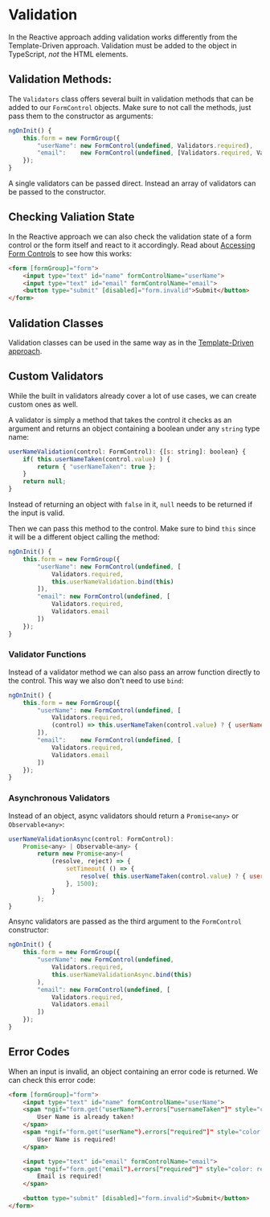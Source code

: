 # Validation
In the Reactive approach adding validation works differently from the Template-Driven approach. Validation must be added to the object in TypeScript, *not* the HTML elements.

## Validation Methods:
The `Validators` class offers several built in validation methods that can be added to our `FormControl` objects. Make sure to not call the methods, just pass them to the constructor as arguments:
```js
ngOnInit() {
    this.form = new FormGroup({
        "userName": new FormControl(undefined, Validators.required),
        "email":    new FormControl(undefined, [Validators.required, Validators.email])
    });
}
```
A single validators can be passed direct. Instead an array of validators can be passed to the constructor.

## Checking Valiation State
In the Reactive approach we can also check the validation state of a form control or the form itself and react to it accordingly. Read about [Accessing Form Controls](./index.md#accessing-form-controls) to see how this works:
```html
<form [formGroup]="form">
    <input type="text" id="name" formControlName="userName">
    <input type="text" id="email" formControlName="email">
    <button type="submit" [disabled]="form.invalid">Submit</button>
</form>
```

## Validation Classes
Validation classes can be used in the same way as in the [Template-Driven approach](../Reactive/validation.md#validation-classes).

## Custom Validators
While the built in validators already cover a lot of use cases, we can create custom ones as well.

A validator is simply a method that takes the control it checks as an argument and returns an object containing a boolean under any `string` type name:
```js
userNameValidation(control: FormControl): {[s: string]: boolean} {
    if( this.userNameTaken(control.value) ) {
        return { "userNameTaken": true };
    }
    return null;
}
```
Instead of returning an object with `false` in it, `null` needs to be returned if the input is valid.

Then we can pass this method to the control. Make sure to bind `this` since it will be a different object calling the method:
```js
ngOnInit() {
    this.form = new FormGroup({
        "userName": new FormControl(undefined, [
            Validators.required, 
            this.userNameValidation.bind(this)
        ]),
        "email": new FormControl(undefined, [
            Validators.required, 
            Validators.email
        ])
    });
}
```

### Validator Functions
Instead of a validator method we can also pass an arrow function directly to the control. This way we also don't need to use `bind`:
```js
ngOnInit() {
    this.form = new FormGroup({
        "userName": new FormControl(undefined, [
            Validators.required, 
            (control) => this.userNameTaken(control.value) ? { userNameTaken: true } : null
        ]),
        "email":    new FormControl(undefined, [
            Validators.required, 
            Validators.email
        ])
    });
}
```

### Asynchronous Validators
Instead of an object, async validators should return a `Promise<any>` or `Observable<any>`:
```js
userNameValidationAsync(control: FormControl): 
    Promise<any> | Observable<any> {
        return new Promise<any>(
            (resolve, reject) => {
                setTimeout( () => {
                    resolve( this.userNameTaken(control.value) ? { userNameTaken: true } : null );
                }, 1500);
            }
        );
}
```
Ansync validators are passed as the third argument to the `FormControl` constructor:
```js
ngOnInit() {
    this.form = new FormGroup({
        "userName": new FormControl(undefined, 
            Validators.required, 
            this.userNameValidationAsync.bind(this)
        ),
        "email": new FormControl(undefined, [
            Validators.required, 
            Validators.email
        ])
    });
}
```

## Error Codes
When an input is invalid, an object containing an error code is returned. We can check this error code:
```html
<form [formGroup]="form">
    <input type="text" id="name" formControlName="userName">
    <span *ngif="form.get("userName").errors["usernameTaken"]" style="color: red">
        User Name is already taken!
    </span>
    <span *ngif="form.get("userName").errors["required"]" style="color: red">
        User Name is required!
    </span>

    <input type="text" id="email" formControlName="email">
    <span *ngif="form.get("email").errors["required"]" style="color: red">
        Email is required!
    </span>

    <button type="submit" [disabled]="form.invalid">Submit</button>
</form>
```